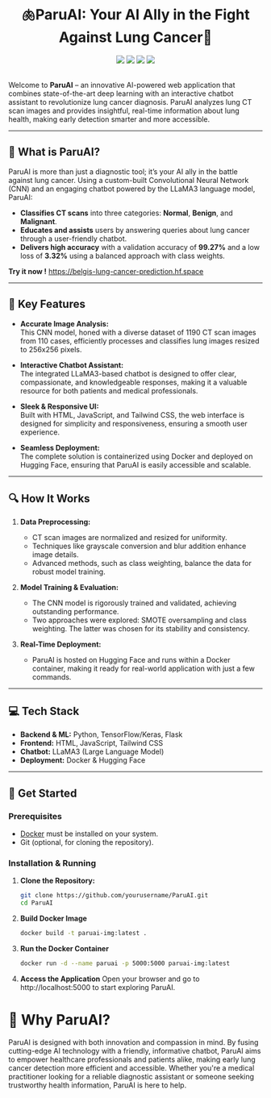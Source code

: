 <div align="center">
	<h1>🫁ParuAI: Your AI Ally in the Fight Against Lung Cancer🚀</h1>
</div>
<div align="center">
    <img src="https://img.shields.io/badge/docker-blue?style=for-the-badge&logo=docker&logoColor=white">
    <img src="https://img.shields.io/badge/python-yellow.svg?style=for-the-badge&logo=python&logoColor=white">
    <img src="https://img.shields.io/badge/tensorflow-red.svg?style=for-the-badge&logo=tensorflow&logoColor=white">
    <img src="https://img.shields.io/badge/keras-gray.svg?style=for-the-badge&logo=keras&logoColor=white">
</div>
<br>

Welcome to **ParuAI** – an innovative AI-powered web application that combines state-of-the-art deep learning with an interactive chatbot assistant to revolutionize lung cancer diagnosis. ParuAI analyzes lung CT scan images and provides insightful, real-time information about lung health, making early detection smarter and more accessible.

---

## 🚀 What is ParuAI?

ParuAI is more than just a diagnostic tool; it’s your AI ally in the battle against lung cancer. Using a custom-built Convolutional Neural Network (CNN) and an engaging chatbot powered by the LLaMA3 language model, ParuAI:
- **Classifies CT scans** into three categories: **Normal**, **Benign**, and **Malignant**.
- **Educates and assists** users by answering queries about lung cancer through a user-friendly chatbot.
- **Delivers high accuracy** with a validation accuracy of **99.27%** and a low loss of **3.32%** using a balanced approach with class weights.

**Try it now !**
https://belgis-lung-cancer-prediction.hf.space

---

## 🌟 Key Features

- **Accurate Image Analysis:**  
  This CNN model, honed with a diverse dataset of 1190 CT scan images from 110 cases, efficiently processes and classifies lung images resized to 256x256 pixels.

- **Interactive Chatbot Assistant:**  
  The integrated LLaMA3-based chatbot is designed to offer clear, compassionate, and knowledgeable responses, making it a valuable resource for both patients and medical professionals.

- **Sleek & Responsive UI:**  
  Built with HTML, JavaScript, and Tailwind CSS, the web interface is designed for simplicity and responsiveness, ensuring a smooth user experience.

- **Seamless Deployment:**  
  The complete solution is containerized using Docker and deployed on Hugging Face, ensuring that ParuAI is easily accessible and scalable.

---

## 🔍 How It Works

1. **Data Preprocessing:**  
   - CT scan images are normalized and resized for uniformity.
   - Techniques like grayscale conversion and blur addition enhance image details.
   - Advanced methods, such as class weighting, balance the data for robust model training.

2. **Model Training & Evaluation:**  
   - The CNN model is rigorously trained and validated, achieving outstanding performance.
   - Two approaches were explored: SMOTE oversampling and class weighting. The latter was chosen for its stability and consistency.

3. **Real-Time Deployment:**  
   - ParuAI is hosted on Hugging Face and runs within a Docker container, making it ready for real-world application with just a few commands.

---

## 💻 Tech Stack

- **Backend & ML:** Python, TensorFlow/Keras, Flask
- **Frontend:** HTML, JavaScript, Tailwind CSS
- **Chatbot:** LLaMA3 (Large Language Model)
- **Deployment:** Docker & Hugging Face

---

## 🚀 Get Started

### Prerequisites

- [Docker](https://www.docker.com/get-started) must be installed on your system.
- Git (optional, for cloning the repository).

### Installation & Running

1. **Clone the Repository:**
   ```bash
   git clone https://github.com/yourusername/ParuAI.git
   cd ParuAI
   ```

2. **Build Docker Image**
   ```bash
   docker build -t paruai-img:latest .
   ```

3. **Run the Docker Container**
   ```bash
   docker run -d --name paruai -p 5000:5000 paruai-img:latest
   ```

4. **Access the Application**
   Open your browser and go to http://localhost:5000 to start exploring ParuAI.


# 🎉 Why ParuAI?
ParuAI is designed with both innovation and compassion in mind. By fusing cutting-edge AI technology with a friendly, informative chatbot, ParuAI aims to empower healthcare professionals and patients alike, making early lung cancer detection more efficient and accessible. Whether you're a medical practitioner looking for a reliable diagnostic assistant or someone seeking trustworthy health information, ParuAI is here to help.
